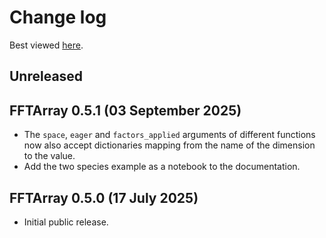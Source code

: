 # Change log

Best viewed [here](https://qstheory.github.io/fftarray/main/changelog.html).

## Unreleased

## FFTArray 0.5.1 (03 September 2025)
- The `space`, `eager` and `factors_applied` arguments of different functions now also accept dictionaries mapping from the name of the dimension to the value.
- Add the two species example as a notebook to the documentation.

## FFTArray 0.5.0 (17 July 2025)
- Initial public release.

